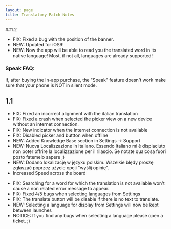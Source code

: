 ```yaml
---
layout: page
title: Translatory Patch Notes
---
```


##1.2

* FIX: Fixed a bug with the position of the banner.
* NEW: Updated for iOS9!
* NEW: Now the app will be able to read you the translated word in its native language! Most, if not all, languages are already supported!

### Speak FAQ:

If, after buying the In-app purchase, the "Speak" feature doesn't work make sure that your phone is NOT in silent mode.

## 1.1

* FIX: Fixed an incorrect alignment with the italian translation
* FIX: Fixed a crash when selected the picker view on a new device without an internet connection.
* FIX: New indicator when the internet connection is not available
* FIX: Disabled picker and buttton when offline
* NEW: Added Knowledge Base section in Settings -\> Support
* NEW: Nuova Localizzazione in Italiano. Essendo Italiano mi è dispiaciuto non poter offrire la localizzazione per il rilascio. Se notate qualcosa fuori posto fatemelo sapere ;)
* NEW: Dodano lokalizację w języku polskim. Wszelkie błędy proszę zgłaszać poprzez użycie opcji "wyślij opinię".
* Increased Speed across the board

- FIX: Searching for a word for which the translation is not available won't cause a non related error message to appear.  
- FIX: Fixed 4/5 bugs when selecting languages from Settings  
- FIX: The translate button will be disable if there is no text to translate.  
- NEW: Selecting a language for display from Settings will now be kept between launches  
- NOTICE: If you find any bugs when selecting a language please open a ticket. ;)

